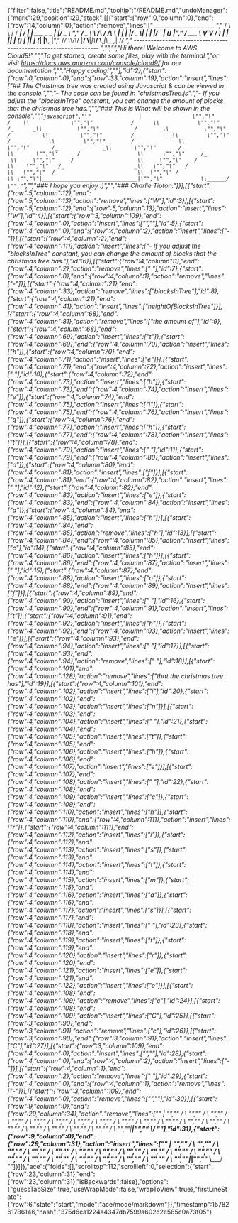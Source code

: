 {"filter":false,"title":"README.md","tooltip":"/README.md","undoManager":{"mark":29,"position":29,"stack":[[{"start":{"row":0,"column":0},"end":{"row":14,"column":0},"action":"remove","lines":["         ___        ______     ____ _                 _  ___  ","        / \\ \\      / / ___|   / ___| | ___  _   _  __| |/ _ \\ ","       / _ \\ \\ /\\ / /\\___ \\  | |   | |/ _ \\| | | |/ _` | (_) |","      / ___ \\ V  V /  ___) | | |___| | (_) | |_| | (_| |\\__, |","     /_/   \\_\\_/\\_/  |____/   \\____|_|\\___/ \\__,_|\\__,_|  /_/ "," ----------------------------------------------------------------- ","","","Hi there! Welcome to AWS Cloud9!","","To get started, create some files, play with the terminal,","or visit https://docs.aws.amazon.com/console/cloud9/ for our documentation.","","Happy coding!",""],"id":2},{"start":{"row":0,"column":0},"end":{"row":33,"column":19},"action":"insert","lines":["## The Christmas tree was created using Javascript & can be viewed in the console.","","- The code can be found in \"christmasTree.js\".","- If you adjust the \"blocksInTree\" constant, you can change the amount of blocks that the christmas tree has.","","### This is What will be shown in the console","","```javascript","\"               |                \"","\"             /    \\             \"","\"            /      \\            \"","\"           /_      _\\           \"","\"           /        \\           \"","\"          /          \\          \"","\"         /_          _\\         \"","\"         /            \\         \"","\"        /              \\        \"","\"       /_              _\\       \"","\"       /                \\       \"","\"      /                  \\      \"","\"     /_                  _\\     \"","\"     /                    \\     \"","\"    /                      \\    \"","\"   /_                      _\\   \"","\"   /                        \\   \"","\"  /                          \\  \"","\" /                            \\ \"","\"|______________________________|\"","\"            \\______/            \"","```","","### I hope you enjoy :)","","### Charlie Tipton."]}],[{"start":{"row":5,"column":12},"end":{"row":5,"column":13},"action":"remove","lines":["W"],"id":3}],[{"start":{"row":5,"column":12},"end":{"row":5,"column":13},"action":"insert","lines":["w"],"id":4}],[{"start":{"row":3,"column":109},"end":{"row":4,"column":0},"action":"insert","lines":["",""],"id":5},{"start":{"row":4,"column":0},"end":{"row":4,"column":2},"action":"insert","lines":["- "]}],[{"start":{"row":4,"column":2},"end":{"row":4,"column":111},"action":"insert","lines":["- If you adjust the \"blocksInTree\" constant, you can change the amount of blocks that the christmas tree has."],"id":6}],[{"start":{"row":4,"column":1},"end":{"row":4,"column":2},"action":"remove","lines":[" "],"id":7},{"start":{"row":4,"column":0},"end":{"row":4,"column":1},"action":"remove","lines":["-"]}],[{"start":{"row":4,"column":21},"end":{"row":4,"column":33},"action":"remove","lines":["blocksInTree"],"id":8},{"start":{"row":4,"column":21},"end":{"row":4,"column":41},"action":"insert","lines":["heightOfBlocksInTree"]}],[{"start":{"row":4,"column":68},"end":{"row":4,"column":81},"action":"remove","lines":["the amount of"],"id":9},{"start":{"row":4,"column":68},"end":{"row":4,"column":69},"action":"insert","lines":["t"]},{"start":{"row":4,"column":69},"end":{"row":4,"column":70},"action":"insert","lines":["h"]},{"start":{"row":4,"column":70},"end":{"row":4,"column":71},"action":"insert","lines":["e"]}],[{"start":{"row":4,"column":71},"end":{"row":4,"column":72},"action":"insert","lines":[" "],"id":10},{"start":{"row":4,"column":72},"end":{"row":4,"column":73},"action":"insert","lines":["h"]},{"start":{"row":4,"column":73},"end":{"row":4,"column":74},"action":"insert","lines":["e"]},{"start":{"row":4,"column":74},"end":{"row":4,"column":75},"action":"insert","lines":["i"]},{"start":{"row":4,"column":75},"end":{"row":4,"column":76},"action":"insert","lines":["g"]},{"start":{"row":4,"column":76},"end":{"row":4,"column":77},"action":"insert","lines":["h"]},{"start":{"row":4,"column":77},"end":{"row":4,"column":78},"action":"insert","lines":["t"]}],[{"start":{"row":4,"column":78},"end":{"row":4,"column":79},"action":"insert","lines":[" "],"id":11},{"start":{"row":4,"column":79},"end":{"row":4,"column":80},"action":"insert","lines":["o"]},{"start":{"row":4,"column":80},"end":{"row":4,"column":81},"action":"insert","lines":["f"]}],[{"start":{"row":4,"column":81},"end":{"row":4,"column":82},"action":"insert","lines":[" "],"id":12},{"start":{"row":4,"column":82},"end":{"row":4,"column":83},"action":"insert","lines":["e"]},{"start":{"row":4,"column":83},"end":{"row":4,"column":84},"action":"insert","lines":["a"]},{"start":{"row":4,"column":84},"end":{"row":4,"column":85},"action":"insert","lines":["h"]}],[{"start":{"row":4,"column":84},"end":{"row":4,"column":85},"action":"remove","lines":["h"],"id":13}],[{"start":{"row":4,"column":84},"end":{"row":4,"column":85},"action":"insert","lines":["c"],"id":14},{"start":{"row":4,"column":85},"end":{"row":4,"column":86},"action":"insert","lines":["h"]}],[{"start":{"row":4,"column":86},"end":{"row":4,"column":87},"action":"insert","lines":[" "],"id":15},{"start":{"row":4,"column":87},"end":{"row":4,"column":88},"action":"insert","lines":["o"]},{"start":{"row":4,"column":88},"end":{"row":4,"column":89},"action":"insert","lines":["f"]}],[{"start":{"row":4,"column":89},"end":{"row":4,"column":90},"action":"insert","lines":[" "],"id":16},{"start":{"row":4,"column":90},"end":{"row":4,"column":91},"action":"insert","lines":["t"]},{"start":{"row":4,"column":91},"end":{"row":4,"column":92},"action":"insert","lines":["h"]},{"start":{"row":4,"column":92},"end":{"row":4,"column":93},"action":"insert","lines":["e"]}],[{"start":{"row":4,"column":93},"end":{"row":4,"column":94},"action":"insert","lines":[" "],"id":17}],[{"start":{"row":4,"column":93},"end":{"row":4,"column":94},"action":"remove","lines":[" "],"id":18}],[{"start":{"row":4,"column":101},"end":{"row":4,"column":128},"action":"remove","lines":["that the christmas tree has"],"id":19}],[{"start":{"row":4,"column":101},"end":{"row":4,"column":102},"action":"insert","lines":["i"],"id":20},{"start":{"row":4,"column":102},"end":{"row":4,"column":103},"action":"insert","lines":["n"]}],[{"start":{"row":4,"column":103},"end":{"row":4,"column":104},"action":"insert","lines":[" "],"id":21},{"start":{"row":4,"column":104},"end":{"row":4,"column":105},"action":"insert","lines":["t"]},{"start":{"row":4,"column":105},"end":{"row":4,"column":106},"action":"insert","lines":["h"]},{"start":{"row":4,"column":106},"end":{"row":4,"column":107},"action":"insert","lines":["e"]}],[{"start":{"row":4,"column":107},"end":{"row":4,"column":108},"action":"insert","lines":[" "],"id":22},{"start":{"row":4,"column":108},"end":{"row":4,"column":109},"action":"insert","lines":["c"]},{"start":{"row":4,"column":109},"end":{"row":4,"column":110},"action":"insert","lines":["h"]},{"start":{"row":4,"column":110},"end":{"row":4,"column":111},"action":"insert","lines":["r"]},{"start":{"row":4,"column":111},"end":{"row":4,"column":112},"action":"insert","lines":["i"]},{"start":{"row":4,"column":112},"end":{"row":4,"column":113},"action":"insert","lines":["s"]},{"start":{"row":4,"column":113},"end":{"row":4,"column":114},"action":"insert","lines":["t"]},{"start":{"row":4,"column":114},"end":{"row":4,"column":115},"action":"insert","lines":["m"]},{"start":{"row":4,"column":115},"end":{"row":4,"column":116},"action":"insert","lines":["a"]},{"start":{"row":4,"column":116},"end":{"row":4,"column":117},"action":"insert","lines":["s"]}],[{"start":{"row":4,"column":117},"end":{"row":4,"column":118},"action":"insert","lines":[" "],"id":23},{"start":{"row":4,"column":118},"end":{"row":4,"column":119},"action":"insert","lines":["t"]},{"start":{"row":4,"column":119},"end":{"row":4,"column":120},"action":"insert","lines":["r"]},{"start":{"row":4,"column":120},"end":{"row":4,"column":121},"action":"insert","lines":["e"]},{"start":{"row":4,"column":121},"end":{"row":4,"column":122},"action":"insert","lines":["e"]}],[{"start":{"row":4,"column":108},"end":{"row":4,"column":109},"action":"remove","lines":["c"],"id":24}],[{"start":{"row":4,"column":108},"end":{"row":4,"column":109},"action":"insert","lines":["C"],"id":25}],[{"start":{"row":3,"column":90},"end":{"row":3,"column":91},"action":"remove","lines":["c"],"id":26}],[{"start":{"row":3,"column":90},"end":{"row":3,"column":91},"action":"insert","lines":["C"],"id":27}],[{"start":{"row":3,"column":109},"end":{"row":4,"column":0},"action":"insert","lines":["",""],"id":28},{"start":{"row":4,"column":0},"end":{"row":4,"column":2},"action":"insert","lines":["- "]}],[{"start":{"row":4,"column":1},"end":{"row":4,"column":2},"action":"remove","lines":[" "],"id":29},{"start":{"row":4,"column":0},"end":{"row":4,"column":1},"action":"remove","lines":["-"]}],[{"start":{"row":3,"column":109},"end":{"row":4,"column":0},"action":"remove","lines":["",""],"id":30}],[{"start":{"row":9,"column":0},"end":{"row":29,"column":34},"action":"remove","lines":["\"               |                \"","\"             /    \\             \"","\"            /      \\            \"","\"           /_      _\\           \"","\"           /        \\           \"","\"          /          \\          \"","\"         /_          _\\         \"","\"         /            \\         \"","\"        /              \\        \"","\"       /_              _\\       \"","\"       /                \\       \"","\"      /                  \\      \"","\"     /_                  _\\     \"","\"     /                    \\     \"","\"    /                      \\    \"","\"   /_                      _\\   \"","\"   /                        \\   \"","\"  /                          \\  \"","\" /                            \\ \"","\"|______________________________|\"","\"            \\______/            \""],"id":31},{"start":{"row":9,"column":0},"end":{"row":29,"column":31},"action":"insert","lines":["\"              |              \"","\"             / \\             \"","\"            /   \\            \"","\"           /_   _\\           \"","\"           /     \\           \"","\"          /       \\          \"","\"         /_       _\\         \"","\"         /         \\         \"","\"        /           \\        \"","\"       /_           _\\       \"","\"       /             \\       \"","\"      /               \\      \"","\"     /_               _\\     \"","\"     /                 \\     \"","\"    /                   \\    \"","\"   /_                   _\\   \"","\"   /                     \\   \"","\"  /                       \\  \"","\" /                         \\ \"","\"|___________________________|\"","\"          \\_______/          \""]}]]},"ace":{"folds":[],"scrolltop":112,"scrollleft":0,"selection":{"start":{"row":23,"column":31},"end":{"row":23,"column":31},"isBackwards":false},"options":{"guessTabSize":true,"useWrapMode":false,"wrapToView":true},"firstLineState":{"row":6,"state":"start","mode":"ace/mode/markdown"}},"timestamp":1578261786146,"hash":"375d6ca1224a4347db7599a602c2e585c0a73f05"}